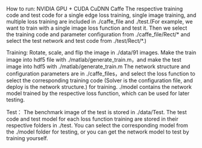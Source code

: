 How to run:
	NVIDIA GPU + CUDA CuDNN 
	Caffe
	The respective training code and test code for a single edge loss training, single image training, and multiple loss training are included in 
	./caffe_file and ./test.(For example, we want to train with a single image loss function and test it. Then we select the training code and parameter 
	configuration from ./caffe_file/Rect/* and select the test network and test code from ./test/Rect/*.)

Training:
	Rotate, scale, and flip the image in ./data/91 images.
	Make the train image into hdf5 file with ./matlab/generate_train.m，and make the test image into hdf5 with ./matlab/generate_train.m
	The network structure and configuration parameters are in ./caffe_files，and select the loss function to select the corresponding training code (Solver 
	is the configuration file, and deploy is the network structure.)
	for training.
	./model contains the network model trained by the respective loss function, which can be used for later testing.
	
Test：
	The benchmark image of the test is stored in ./data/Test.
	The test code and test model for each loss function training are stored in their respective folders in ./test.
	You can select the corresponding model from the ./model folder for testing, or you can get the network model to 
	test by training yourself.
	
	